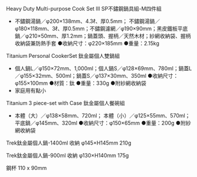 Heavy Duty Multi-purpose Cook Set Ⅲ SP不鏽鋼鍋具組-M四件組
* 不鏽鋼湯鍋／φ200×138mm、4.3ℓ、厚0.5mm； 不鏽鋼湯鍋／φ180×118mm、3ℓ、厚0.5mm；不鏽鋼濾網／φ190×90mm；黑皮鐵板平底鍋／φ210×50mm、厚1.2mm；鍋蓋頭、握柄／天然木材；紗網收納袋、握柄收納袋兼防熱手套 ●收納尺寸：φ220×185mm ●重量：2.15kg

Titanium Personal CookerSet 鈦金屬個人雙鍋組
* 個人鍋L／φ150×72mm、1,000ml；個人鍋S／φ128×69mm、780ml；鍋蓋L／φ155×32mm、500ml；鍋蓋S／φ137×30mm、350ml ●收納尺寸：φ155×100mm ●材質：鈦 ●重量：330g ●附紗網收納袋
* 家庭用有點小

Titanium 3 piece-set with Case 鈦金屬個人餐碗組
* 本體（大）／φ138×58mm、720ml； 本體（小）／φ125×55mm、570ml； 平底鍋／φ145mm、320ml ●收納尺寸：φ150×65mm ●重量：200g ●附紗網收納袋

Trek鈦金屬個人鍋-1400ml 收納 φ145×H145mm 210g

Trek鈦金屬個人鍋-900ml 收納 φ130×H140mm 175g


鋼杯 110 x 90mm
